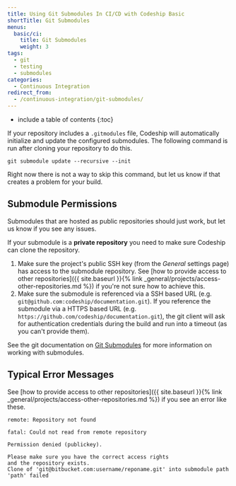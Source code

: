 ```yaml
---
title: Using Git Submodules In CI/CD with Codeship Basic
shortTitle: Git Submodules
menus:
  basic/ci:
    title: Git Submodules
    weight: 3
tags:
  - git
  - testing
  - submodules
categories:
  - Continuous Integration
redirect_from:
  - /continuous-integration/git-submodules/
---
```


* include a table of contents
{:toc}

If your repository includes a `.gitmodules` file, Codeship will automatically initialize and update the configured submodules. The following command is run after cloning your repository to do this.

```shell
git submodule update --recursive --init
```

<div class="info-block">
  Right now there is not a way to skip this command, but let us know if that creates a problem for your build.
</div>

## Submodule Permissions

Submodules that are hosted as public repositories should just work, but let us know if you see any issues.

If your submodule is a **private repository** you need to make sure Codeship can clone the repository.

1. Make sure the project's public SSH key (from the _General_ settings page) has access to the submodule repository. See [how to provide access to other repositories]({{ site.baseurl }}{% link _general/projects/access-other-repositories.md %}) if you're not sure how to achieve this.
2. Make sure the submodule is referenced via a SSH based URL (e.g. `git@github.com:codeship/documentation.git`). If you reference the submodule via a HTTPS based URL (e.g. `https://github.com/codeship/documentation.git`), the git client will ask for authentication credentials during the build and run into a timeout (as you can't provide them).

See the git documentation on [Git Submodules](https://git-scm.com/book/en/v2/Git-Tools-Submodules) for more information on working with submodules.

## Typical Error Messages

See [how to provide access to other repositories]({{ site.baseurl }}{% link _general/projects/access-other-repositories.md %}) if you see an error like these.

```
remote: Repository not found
```

```
fatal: Could not read from remote repository
```

```
Permission denied (publickey).
```

```
Please make sure you have the correct access rights
and the repository exists.
Clone of 'git@bitbucket.com:username/reponame.git' into submodule path 'path' failed
```
